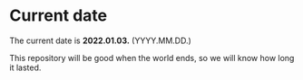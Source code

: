 # Current date

The current date is **2022.01.03.** (YYYY.MM.DD.)

This repository will be good when the world ends, so we will know how long it lasted.